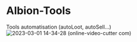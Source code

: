 # Albion-Tools
Tools automatisation (autoLoot, autoSell...)
![2023-03-01 14-34-28 (online-video-cutter com)](https://user-images.githubusercontent.com/75644109/222155413-c191571f-98a8-4d7b-8a84-99dadbd71cd0.gif)
